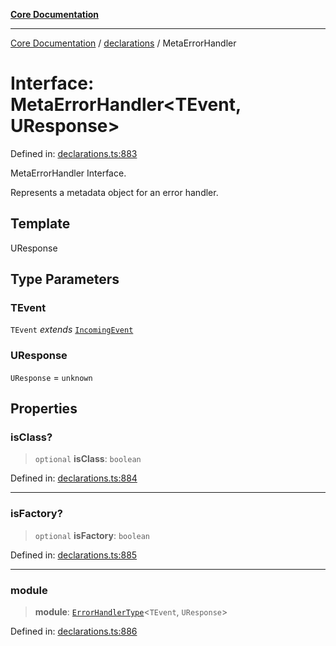 [**Core Documentation**](../../README.md)

***

[Core Documentation](../../README.md) / [declarations](../README.md) / MetaErrorHandler

# Interface: MetaErrorHandler\<TEvent, UResponse\>

Defined in: [declarations.ts:883](https://github.com/stonemjs/core/blob/3581a30de158e951ead319c3cc6abead0be9639f/src/declarations.ts#L883)

MetaErrorHandler Interface.

Represents a metadata object for an error handler.

## Template

UResponse

## Type Parameters

### TEvent

`TEvent` *extends* [`IncomingEvent`](../../events/IncomingEvent/classes/IncomingEvent.md)

### UResponse

`UResponse` = `unknown`

## Properties

### isClass?

> `optional` **isClass**: `boolean`

Defined in: [declarations.ts:884](https://github.com/stonemjs/core/blob/3581a30de158e951ead319c3cc6abead0be9639f/src/declarations.ts#L884)

***

### isFactory?

> `optional` **isFactory**: `boolean`

Defined in: [declarations.ts:885](https://github.com/stonemjs/core/blob/3581a30de158e951ead319c3cc6abead0be9639f/src/declarations.ts#L885)

***

### module

> **module**: [`ErrorHandlerType`](../type-aliases/ErrorHandlerType.md)\<`TEvent`, `UResponse`\>

Defined in: [declarations.ts:886](https://github.com/stonemjs/core/blob/3581a30de158e951ead319c3cc6abead0be9639f/src/declarations.ts#L886)
